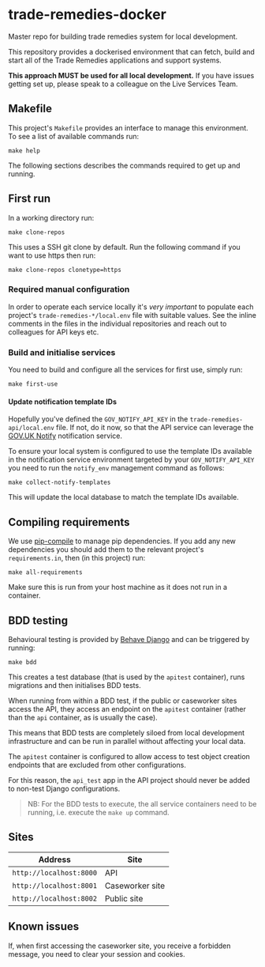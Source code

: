 # trade-remedies-docker
Master repo for building trade remedies system for local development.

This repository provides a dockerised environment that can fetch, build and start all of the
Trade Remedies applications and support systems. 

**This approach MUST be used for all local development.** If you have issues getting set up,
please speak to a colleague on the Live Services Team.

## Makefile
This project's `Makefile` provides an interface to manage this environment.
To see a list of available commands run:

    make help

The following sections describes the commands required to get up and running.

## First run
In a working directory run: 

    make clone-repos

This uses a SSH git clone by default. Run the following command if you want
to use https then run:

    make clone-repos clonetype=https

### Required manual configuration
In order to operate each service locally it's *very important* to populate each project's
`trade-remedies-*/local.env` file with suitable values. See the inline comments in the files
in the individual repositories and reach out to colleagues for API keys etc. 

### Build and initialise services
You need to build and configure all the services for first use, simply run:

    make first-use

#### Update notification template IDs
Hopefully you've defined the `GOV_NOTIFY_API_KEY` in the `trade-remedies-api/local.env` file.
If not, do it now, so that the API service can leverage the
[GOV.UK Notify](https://www.notifications.service.gov.uk) notification service.

To ensure your local system is configured to use the template IDs available in
the notification service environment targeted by your `GOV_NOTIFY_API_KEY`
you need to run the `notify_env` management command as follows:
   
    make collect-notify-templates

This will update the local database to match the template IDs available.
 
## Compiling requirements
We use [pip-compile](https://github.com/jazzband/pip-tools) to manage pip dependencies. If you add
any new dependencies you should add them to the relevant project's `requirements.in`, then
(in this project) run:

    make all-requirements

Make sure this is run from your host machine as it does not run in a container.

## BDD testing
Behavioural testing is provided by [Behave Django](https://github.com/behave/behave-django)
and can be triggered by running:

    make bdd

This creates a test database (that is used by the `apitest` container), runs migrations and then
initialises BDD tests.

When running from within a BDD test, if the public or caseworker sites access the API, they access
an endpoint on the `apitest` container (rather than the `api` container, as is usually the case).

This means that BDD tests are completely siloed from local development infrastructure and can be run
in parallel without affecting your local data.

The `apitest` container is configured to allow access to test object creation endpoints that are
excluded from other configurations.

For this reason, the `api_test` app in the API project should never be added to non-test Django
configurations.

> NB: For the BDD tests to execute, the all service containers need to be
> running, i.e. execute the `make up` command.

## Sites

| Address | Site |
| ------------- | ------------- |
| `http://localhost:8000` | API |
| `http://localhost:8001` | Caseworker site |
| `http://localhost:8002` | Public site |

## Known issues

If, when first accessing the caseworker site, you receive a forbidden message, you need to clear your
session and cookies.

